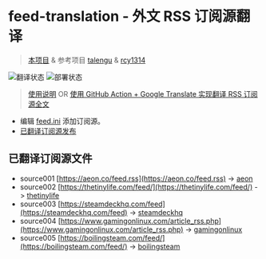 # feed-translation - 外文 RSS 订阅源翻译
> [本项目](https://github.com/Juijote/feed-translation) & 参考项目 [talengu](https://github.com/talengu/rss-translate) & [rcy1314](https://github.com/rcy1314/Rss-Translation)

![翻译状态](https://github.com/Juijote/feed-translation/workflows/circle_translate/badge.svg)
![部署状态](https://github.com/Juijote/feed-translation/workflows/Deploy/badge.svg)

> [使用说明](https://github.com/talengu/rss-translate/issues/2) OR [使用 GitHub Action + Google Translate 实现翻译 RSS 订阅源全文](https://www.tjsky.net/tutorial/644)

- 编辑 [feed.ini](https://github.com/Juijote/feed-translation/edit/main/feed.ini) 添加订阅源。
- [已翻译订阅源发布](https://juijote.github.io/feed-translation/)

## 已翻译订阅源文件

 - source001 [https://aeon.co/feed.rss](https://aeon.co/feed.rss) -> [aeon](feed/aeon.xml)
 - source002 [https://thetinylife.com/feed/](https://thetinylife.com/feed/) -> [thetinylife](feed/thetinylife.xml)
 - source003 [https://steamdeckhq.com/feed](https://steamdeckhq.com/feed) -> [steamdeckhq](feed/steamdeckhq.xml)
 - source004 [https://www.gamingonlinux.com/article_rss.php](https://www.gamingonlinux.com/article_rss.php) -> [gamingonlinux](feed/gamingonlinux.xml)
 - source005 [https://boilingsteam.com/feed/](https://boilingsteam.com/feed/) -> [boilingsteam](feed/boilingsteam.xml)

